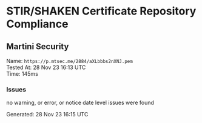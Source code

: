 # STIR/SHAKEN Certificate Repository Compliance

## Martini Security

Name: `https://p.mtsec.me/2884/aXLbbbs2nXNJ.pem`\
Tested At: 28 Nov 23 16:13 UTC\
Time: 145ms

### Issues

no warning, or error, or notice date level issues were found

Generated: 28 Nov 23 16:15 UTC